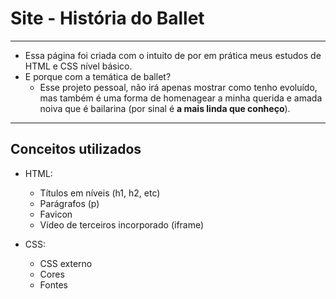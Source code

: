 # Site - História do Ballet
---
 - Essa página foi criada com o intuito de por em prática meus estudos de HTML e CSS nível básico.
 - E porque com a temática de ballet?
    - Esse projeto pessoal, não irá apenas mostrar como tenho evoluído, mas também é uma forma de homenagear a minha querida e amada noiva que é bailarina (por sinal é **a mais linda que conheço**).
---
## Conceitos utilizados

* HTML:
   * Títulos em níveis (h1, h2, etc)
   * Parágrafos (p)
   * Favicon
   * Vídeo de terceiros incorporado (iframe)

* CSS:
   * CSS externo
   * Cores
   * Fontes
